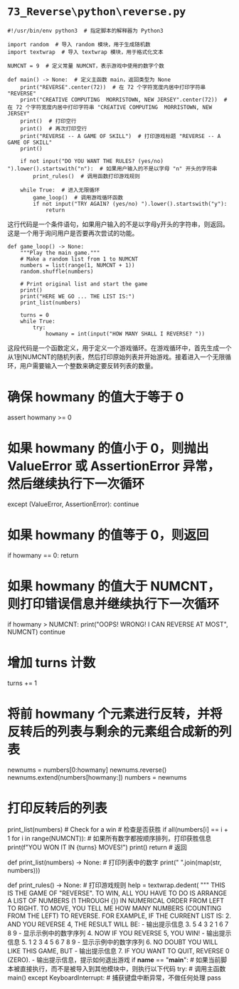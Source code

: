 # `73_Reverse\python\reverse.py`

```
#!/usr/bin/env python3  # 指定脚本的解释器为 Python3

import random  # 导入 random 模块，用于生成随机数
import textwrap  # 导入 textwrap 模块，用于格式化文本

NUMCNT = 9  # 定义常量 NUMCNT，表示游戏中使用的数字个数

def main() -> None:  # 定义主函数 main，返回类型为 None
    print("REVERSE".center(72))  # 在 72 个字符宽度内居中打印字符串 "REVERSE"
    print("CREATIVE COMPUTING  MORRISTOWN, NEW JERSEY".center(72))  # 在 72 个字符宽度内居中打印字符串 "CREATIVE COMPUTING  MORRISTOWN, NEW JERSEY"
    print()  # 打印空行
    print()  # 再次打印空行
    print("REVERSE -- A GAME OF SKILL")  # 打印游戏标题 "REVERSE -- A GAME OF SKILL"
    print()

    if not input("DO YOU WANT THE RULES? (yes/no) ").lower().startswith("n"):  # 如果用户输入的不是以字母 "n" 开头的字符串
        print_rules()  # 调用函数打印游戏规则

    while True:  # 进入无限循环
        game_loop()  # 调用游戏循环函数
        if not input("TRY AGAIN? (yes/no) ").lower().startswith("y"):
            return
```

这行代码是一个条件语句，如果用户输入的不是以字母y开头的字符串，则返回。这是一个用于询问用户是否要再次尝试的功能。

```
def game_loop() -> None:
    """Play the main game."""
    # Make a random list from 1 to NUMCNT
    numbers = list(range(1, NUMCNT + 1))
    random.shuffle(numbers)

    # Print original list and start the game
    print()
    print("HERE WE GO ... THE LIST IS:")
    print_list(numbers)

    turns = 0
    while True:
        try:
            howmany = int(input("HOW MANY SHALL I REVERSE? "))
```

这段代码是一个函数定义，用于定义一个游戏循环。在游戏循环中，首先生成一个从1到NUMCNT的随机列表，然后打印原始列表并开始游戏。接着进入一个无限循环，用户需要输入一个整数来确定要反转列表的数量。
# 确保 howmany 的值大于等于 0
assert howmany >= 0
# 如果 howmany 的值小于 0，则抛出 ValueError 或 AssertionError 异常，然后继续执行下一次循环
except (ValueError, AssertionError):
    continue
# 如果 howmany 的值等于 0，则返回
if howmany == 0:
    return
# 如果 howmany 的值大于 NUMCNT，则打印错误信息并继续执行下一次循环
if howmany > NUMCNT:
    print("OOPS! WRONG! I CAN REVERSE AT MOST", NUMCNT)
    continue
# 增加 turns 计数
turns += 1
# 将前 howmany 个元素进行反转，并将反转后的列表与剩余的元素组合成新的列表
newnums = numbers[0:howmany]
newnums.reverse()
newnums.extend(numbers[howmany:])
numbers = newnums
# 打印反转后的列表
print_list(numbers)
        # Check for a win
        # 检查是否获胜
        if all(numbers[i] == i + 1 for i in range(NUMCNT)):
            # 如果所有数字都按顺序排列，打印获胜信息
            print(f"YOU WON IT IN {turns} MOVES!")
            print()
            return
            # 返回

def print_list(numbers) -> None:
    # 打印列表中的数字
    print(" ".join(map(str, numbers)))

def print_rules() -> None:
    # 打印游戏规则
    help = textwrap.dedent(
        """
        THIS IS THE GAME OF "REVERSE".  TO WIN, ALL YOU HAVE
        TO DO IS ARRANGE A LIST OF NUMBERS (1 THROUGH {})
        IN NUMERICAL ORDER FROM LEFT TO RIGHT.  TO MOVE, YOU
        TELL ME HOW MANY NUMBERS (COUNTING FROM THE LEFT) TO
        REVERSE.  FOR EXAMPLE, IF THE CURRENT LIST IS:
2. AND YOU REVERSE 4, THE RESULT WILL BE: - 输出提示信息
3. 5 4 3 2 1 6 7 8 9 - 显示示例中的数字序列
4. NOW IF YOU REVERSE 5, YOU WIN! - 输出提示信息
5. 1 2 3 4 5 6 7 8 9 - 显示示例中的数字序列
6. NO DOUBT YOU WILL LIKE THIS GAME, BUT - 输出提示信息
7. IF YOU WANT TO QUIT, REVERSE 0 (ZERO). - 输出提示信息，提示如何退出游戏
if __name__ == "__main__":
    # 如果当前脚本被直接执行，而不是被导入到其他模块中，则执行以下代码
    try:
        # 调用主函数
        main()
    except KeyboardInterrupt:
        # 捕获键盘中断异常，不做任何处理
        pass
```